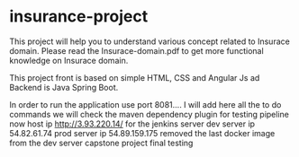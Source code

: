 # insurance-project

This project will help you to understand various concept related to Insurace domain. Please read the Insurace-domain.pdf to get more functional knowledge on 
Insurace domain. 

This project front is based on simple HTML, CSS and Angular Js ad Backend is Java Spring Boot.

In order to run the application use port 8081....
I will add here all the to do commands
we will check the maven dependency plugin for testing pipeline
now host ip http://3.93.220.14/ for the jenkins  server
dev server ip 54.82.61.74
prod server ip 54.89.159.175
removed the last docker image from the dev server
capstone project final testing 
